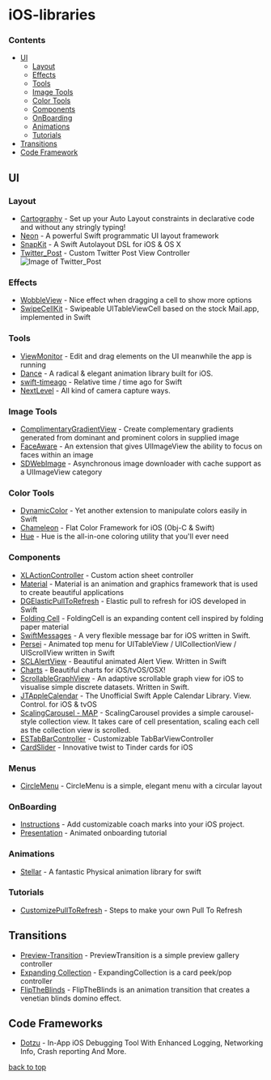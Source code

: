 # iOS-libraries

### Contents

- [UI](#ui)
  - [Layout](#layout)
  - [Effects](#effects)
  - [Tools](#tools)
  - [Image Tools](#image-tools)
  - [Color Tools](#color-tools)
  - [Components](#components)
  - [OnBoarding](#onboarding)
  - [Animations](#animations)
  - [Tutorials](#tutorials)
- [Transitions](#transitions)
- [Code Framework](#code-frameworks)


## UI
### Layout
* [Cartography](https://github.com/robb/Cartography) - Set up your Auto Layout constraints in declarative code and without any stringly typing!
* [Neon](https://github.com/mamaral/Neon) - A powerful Swift programmatic UI layout framework
* [SnapKit](https://github.com/SnapKit/SnapKit) - A Swift Autolayout DSL for iOS & OS X
* [Twitter_Post](https://github.com/csontosgabor/Twitter_Post) - Custom Twitter Post View Controller
![Image of Twitter_Post](https://github.com/csontosgabor/Twitter_Post/raw/master/demo.gif=50px)

### Effects
* [WobbleView](https://github.com/inFullMobile/WobbleView) - Nice effect when dragging a cell to show more options
* [SwipeCellKit](https://github.com/jerkoch/SwipeCellKit) - Swipeable UITableViewCell based on the stock Mail.app, implemented in Swift

### Tools
* [ViewMonitor](https://github.com/daisuke0131/ViewMonitor) - Edit and drag elements on the UI meanwhile the app is running
* [Dance](https://github.com/saoudrizwan/Dance) - A radical & elegant animation library built for iOS.
* [swift-timeago](https://github.com/zemirco/swift-timeago) - Relative time / time ago for Swift
* [NextLevel](https://github.com/NextLevel/NextLevel) - All kind of camera capture ways.

### Image Tools
* [ComplimentaryGradientView](https://github.com/gkye/ComplimentaryGradientView) - Create complementary gradients generated from dominant and prominent colors in supplied image
* [FaceAware](https://github.com/BeauNouvelle/FaceAware) - An extension that gives UIImageView the ability to focus on faces within an image
* [SDWebImage](https://github.com/rs/SDWebImage) - Asynchronous image downloader with cache support as a UIImageView category

### Color Tools
* [DynamicColor](https://github.com/yannickl/DynamicColor) - Yet another extension to manipulate colors easily in Swift
* [Chameleon](https://github.com/ViccAlexander/Chameleon) - Flat Color Framework for iOS (Obj-C & Swift)
* [Hue](https://github.com/hyperoslo/Hue) - Hue is the all-in-one coloring utility that you'll ever need

### Components
* [XLActionController](https://github.com/xmartlabs/XLActionController) - Custom action sheet controller
* [Material](https://github.com/CosmicMind/Material) - Material is an animation and graphics framework that is used to create beautiful applications
* [DGElasticPullToRefresh](https://github.com/gontovnik/DGElasticPullToRefresh) - Elastic pull to refresh for iOS developed in Swift
* [Folding Cell](https://github.com/Ramotion/folding-cell) - FoldingCell is an expanding content cell inspired by folding paper material
* [SwiftMessages](https://github.com/SwiftKickMobile/SwiftMessages) - A very flexible message bar for iOS written in Swift.
* [Persei](https://github.com/Yalantis/Persei) - Animated top menu for UITableView / UICollectionView / UIScrollView written in Swift
* [SCLAlertView](https://github.com/vikmeup/SCLAlertView-Swift) - Beautiful animated Alert View. Written in Swift
* [Charts](https://github.com/danielgindi/Charts) - Beautiful charts for iOS/tvOS/OSX!
* [ScrollableGraphView](https://github.com/philackm/Scrollable-GraphView) - An adaptive scrollable graph view for iOS to visualise simple discrete datasets. Written in Swift.
* [JTAppleCalendar](https://github.com/patchthecode/JTAppleCalendar) - The Unofficial Swift Apple Calendar Library. View. Control. for iOS & tvOS
* [ScalingCarousel - MAP](https://github.com/superpeteblaze/ScalingCarousel) - ScalingCarousel provides a simple carousel-style collection view. It takes care of cell presentation, scaling each cell as the collection view is scrolled.
* [ESTabBarController](https://github.com/eggswift/ESTabBarController) - Customizable TabBarViewController
* [CardSlider](https://github.com/saoudrizwan/CardSlider) - Innovative twist to Tinder cards for iOS

### Menus
* [CircleMenu](https://github.com/Ramotion/circle-menu) - CircleMenu is a simple, elegant menu with a circular layout

### OnBoarding
* [Instructions](https://github.com/ephread/Instructions) - Add customizable coach marks into your iOS project.
* [Presentation](https://github.com/hyperoslo/Presentation) - Animated onboarding tutorial

### Animations
- [Stellar](https://github.com/AugustRush/Stellar) - A fantastic Physical animation library for swift

### Tutorials
* [CustomizePullToRefresh](https://github.com/Yalantis/PullToRefresh) - Steps to make your own Pull To Refresh



## Transitions
* [Preview-Transition](https://github.com/Ramotion/Preview-Transition) - PreviewTransition is a simple preview gallery controller
* [Expanding Collection](https://github.com/Ramotion/expanding-collection) - ExpandingCollection is a card peek/pop controller
* [FlipTheBlinds](https://github.com/joelconnects/FlipTheBlinds) - FlipTheBlinds is an animation transition that creates a venetian blinds domino effect.



## Code Frameworks
* [Dotzu](https://github.com/remirobert/Dotzu) - In-App iOS Debugging Tool With Enhanced Logging, Networking Info, Crash reporting And More.


[back to top](#readme)
